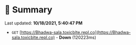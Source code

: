 # 📖 Summary
Last updated: **10/18/2021, 5:40:47 PM**

- `GET` [https://Bhadwa-sala.toxicblte.repl.co](https://Bhadwa-sala.toxicblte.repl.co) - **Down** (120223ms)
